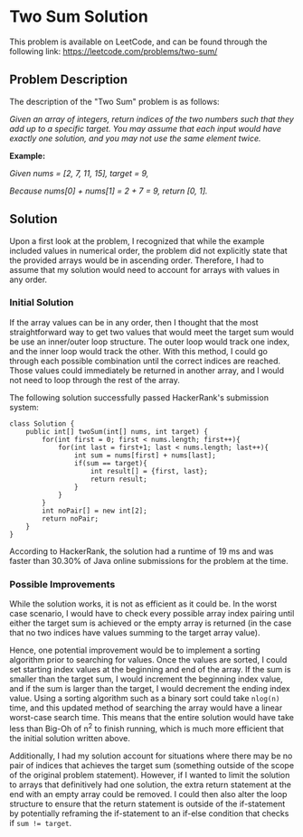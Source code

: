 # Two Sum Solution

This problem is available on LeetCode, and can be found through the following link: https://leetcode.com/problems/two-sum/

## Problem Description

The description of the "Two Sum" problem is as follows:

*Given an array of integers, return indices of the two numbers such that they add up to a specific target. You may assume that each input would have exactly one solution, and you may not use the same element twice.*

**Example:**

*Given nums = [2, 7, 11, 15], target = 9,*

*Because nums[0] + nums[1] = 2 + 7 = 9, return [0, 1].*

## Solution

Upon a first look at the problem, I recognized that while the example included values in numerical order, the problem did not explicitly state that the provided arrays would be in ascending order. Therefore, I had to assume that my solution would need to account for arrays with values in any order.

### Initial Solution

If the array values can be in any order, then I thought that the most straightforward way to get two values that would meet the target sum would be use an inner/outer loop structure. The outer loop would track one index, and the inner loop would track the other. With this method, I could go through each possible combination until the correct indices are reached. Those values could immediately be returned in another array, and I would not need to loop through the rest of the array.

The following solution successfully passed HackerRank's submission system:

```
class Solution {
    public int[] twoSum(int[] nums, int target) {
        for(int first = 0; first < nums.length; first++){
            for(int last = first+1; last < nums.length; last++){
                int sum = nums[first] + nums[last];
                if(sum == target){
                    int result[] = {first, last};
                    return result;
                }
            }
        }
        int noPair[] = new int[2];
        return noPair;
    }
}
```

According to HackerRank, the solution had a runtime of 19 ms and was faster than 30.30% of Java online submissions for the problem at the time.

### Possible Improvements

While the solution works, it is not as efficient as it could be. In the worst case scenario, I would have to check every possible array index pairing until either the target sum is achieved or the empty array is returned (in the case that no two indices have values summing to the target array value).

Hence, one potential improvement would be to implement a sorting algorithm prior to searching for values. Once the values are sorted, I could set starting index values at the beginning and end of the array. If the sum is smaller than the target sum, I would increment the beginning index value, and if the sum is larger than the target, I would decrement the ending index value. Using a sorting algorithm such as a binary sort could take ```nlog(n)``` time, and this updated method of searching the array would have a linear worst-case search time. This means that the entire solution would have take less than Big-Oh of n<sup>2</sup> to finish running, which is much more efficient that the initial solution written above.

Additionally, I had my solution account for situations where there may be no pair of indices that achieves the target sum (something outside of the scope of the original problem statement). However, if I wanted to limit the solution to arrays that definitively had one solution, the extra return statement at the end with an empty array could be removed. I could then also alter the loop structure to ensure that the return statement is outside of the if-statement by potentially reframing the if-statement to an if-else condition that checks if ```sum != target```.
